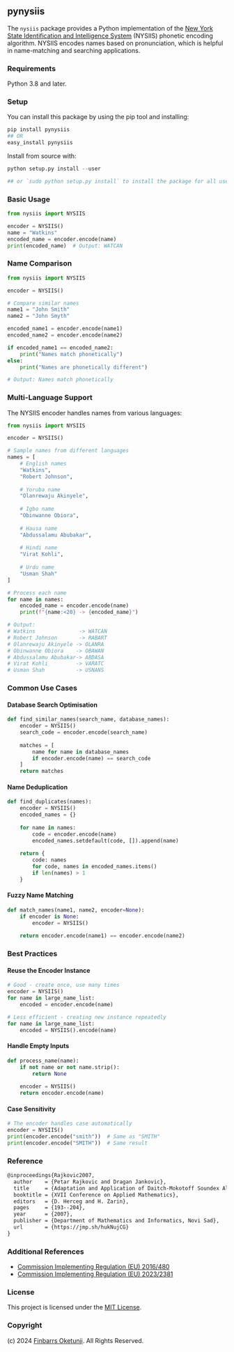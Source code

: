 ## pynysiis

The `nysiis` package provides a Python implementation of the [New York State Identification and Intelligence System](https://en.wikipedia.org/wiki/New_York_State_Identification_and_Intelligence_System) (NYSIIS) phonetic encoding algorithm. NYSIIS encodes names based on pronunciation, which is helpful in name-matching and searching applications.

### Requirements

Python 3.8 and later.

### Setup

You can install this package by using the pip tool and installing:

```python
pip install pynysiis
## OR
easy_install pynysiis
```

Install from source with:

```python
python setup.py install --user

## or `sudo python setup.py install` to install the package for all users
```

### Basic Usage

```python
from nysiis import NYSIIS

encoder = NYSIIS()
name = "Watkins"
encoded_name = encoder.encode(name)
print(encoded_name)  # Output: WATCAN
```

### Name Comparison

```python
from nysiis import NYSIIS

encoder = NYSIIS()

# Compare similar names
name1 = "John Smith"
name2 = "John Smyth"

encoded_name1 = encoder.encode(name1)
encoded_name2 = encoder.encode(name2)

if encoded_name1 == encoded_name2:
    print("Names match phonetically")
else:
    print("Names are phonetically different")

# Output: Names match phonetically
```

### Multi-Language Support

The NYSIIS encoder handles names from various languages:

```python
from nysiis import NYSIIS

encoder = NYSIIS()

# Sample names from different languages
names = [
    # English names
    "Watkins",
    "Robert Johnson",
    
    # Yoruba name
    "Olanrewaju Akinyele",
    
    # Igbo name
    "Obinwanne Obiora",
    
    # Hausa name
    "Abdussalamu Abubakar",
    
    # Hindi name
    "Virat Kohli",
    
    # Urdu name
    "Usman Shah"
]

# Process each name
for name in names:
    encoded_name = encoder.encode(name)
    print(f"{name:<20} -> {encoded_name}")

# Output:
# Watkins              -> WATCAN
# Robert Johnson       -> RABART
# Olanrewaju Akinyele -> OLANRA
# Obinwanne Obiora    -> OBAWAN
# Abdussalamu Abubakar-> ABDASA
# Virat Kohli         -> VARATC
# Usman Shah          -> USNANS
```

### Common Use Cases

#### Database Search Optimisation

```python
def find_similar_names(search_name, database_names):
    encoder = NYSIIS()
    search_code = encoder.encode(search_name)
    
    matches = [
        name for name in database_names
        if encoder.encode(name) == search_code
    ]
    return matches
```

#### Name Deduplication

```python
def find_duplicates(names):
    encoder = NYSIIS()
    encoded_names = {}
    
    for name in names:
        code = encoder.encode(name)
        encoded_names.setdefault(code, []).append(name)
        
    return {
        code: names 
        for code, names in encoded_names.items() 
        if len(names) > 1
    }
```

#### Fuzzy Name Matching

```python
def match_names(name1, name2, encoder=None):
    if encoder is None:
        encoder = NYSIIS()
        
    return encoder.encode(name1) == encoder.encode(name2)
```

### Best Practices

#### Reuse the Encoder Instance

```python
# Good - create once, use many times
encoder = NYSIIS()
for name in large_name_list:
    encoded = encoder.encode(name)

# Less efficient - creating new instance repeatedly
for name in large_name_list:
    encoded = NYSIIS().encode(name)
```

#### Handle Empty Inputs

```python
def process_name(name):
    if not name or not name.strip():
        return None
    
    encoder = NYSIIS()
    return encoder.encode(name)
```

#### Case Sensitivity

```python
# The encoder handles case automatically
encoder = NYSIIS()
print(encoder.encode("smith"))  # Same as "SMITH"
print(encoder.encode("SMITH"))  # Same result
```

### Reference

```tex
@inproceedings{Rajkovic2007,
  author    = {Petar Rajkovic and Dragan Jankovic},
  title     = {Adaptation and Application of Daitch-Mokotoff Soundex Algorithm on Serbian Names},
  booktitle = {XVII Conference on Applied Mathematics},
  editors   = {D. Herceg and H. Zarin},
  pages     = {193--204},
  year      = {2007},
  publisher = {Department of Mathematics and Informatics, Novi Sad},
  url       = {https://jmp.sh/hukNujCG}
}
```

### Additional References

+ [Commission Implementing Regulation (EU) 2016/480](https://www.legislation.gov.uk/eur/2016/480/contents)
+ [Commission Implementing Regulation (EU) 2023/2381](https://eur-lex.europa.eu/eli/reg_impl/2023/2381/oj)

### License

This project is licensed under the [MIT License](./LICENSE).

### Copyright

(c) 2024 [Finbarrs Oketunji](https://finbarrs.eu/). All Rights Reserved.